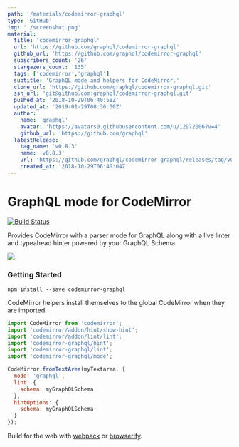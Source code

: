 ```yaml
---
path: '/materials/codemirror-graphql'
type: 'GitHub'
img: './screenshot.png'
material:
  title: 'codemirror-graphql'
  url: 'https://github.com/graphql/codemirror-graphql'
  github_url: 'https://github.com/graphql/codemirror-graphql'
  subscribers_count: '26'
  stargazers_count: '135'
  tags: ['codemirror','graphql']
  subtitle: 'GraphQL mode and helpers for CodeMirror.'
  clone_url: 'https://github.com/graphql/codemirror-graphql.git'
  ssh_url: 'git@github.com:graphql/codemirror-graphql.git'
  pushed_at: '2018-10-29T06:40:58Z'
  updated_at: '2019-01-29T08:36:00Z'
  author:
    name: 'graphql'
    avatar: 'https://avatars0.githubusercontent.com/u/12972006?v=4'
    github_url: 'https://github.com/graphql'
  latestRelease:
    tag_name: 'v0.8.3'
    name: 'v0.8.3'
    url: 'https://github.com/graphql/codemirror-graphql/releases/tag/v0.8.3'
    created_at: '2018-10-29T06:40:04Z'
---
```

GraphQL mode for CodeMirror
===========================

[![Build Status](https://travis-ci.org/graphql/codemirror-graphql.svg?branch=master)](https://travis-ci.org/graphql/codemirror-graphql)

Provides CodeMirror with a parser mode for GraphQL along with a live linter and
typeahead hinter powered by your GraphQL Schema.

![](resources/example.gif)

### Getting Started

```
npm install --save codemirror-graphql
```

CodeMirror helpers install themselves to the global CodeMirror when they
are imported.

```js
import CodeMirror from 'codemirror';
import 'codemirror/addon/hint/show-hint';
import 'codemirror/addon/lint/lint';
import 'codemirror-graphql/hint';
import 'codemirror-graphql/lint';
import 'codemirror-graphql/mode';

CodeMirror.fromTextArea(myTextarea, {
  mode: 'graphql',
  lint: {
    schema: myGraphQLSchema
  },
  hintOptions: {
    schema: myGraphQLSchema
  }
});
```

Build for the web with [webpack](http://webpack.github.io/) or
[browserify](http://browserify.org/).
